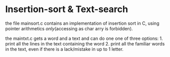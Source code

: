 # Insertion-sort & Text-search
the file mainsort.c contains an implementation of insertion sort in C, using pointer arithmetics *only*(accessing as char arry is forbidden).

the maintxt.c gets a word and a text and can do one one of three options: 1. print all the lines in the text containing the word
2. print all the familiar words in the text, even if there is a lack/mistake in up to 1 letter.
